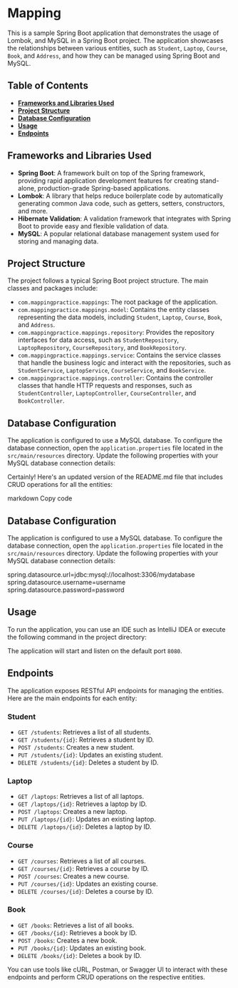 # Mapping

This is a sample Spring Boot application that demonstrates the usage of Lombok, and MySQL in a Spring Boot project. The application showcases the relationships between various entities, such as `Student`, `Laptop`, `Course`, `Book`, and `Address`, and how they can be managed using Spring Boot and MySQL.

## Table of Contents

- **[Frameworks and Libraries Used](#frameworks-and-libraries-used)**
- **[Project Structure](#project-structure)**
- **[Database Configuration](#database-configuration)**
- **[Usage](#usage)**
- **[Endpoints](#endpoints)**

## Frameworks and Libraries Used

- **Spring Boot**: A framework built on top of the Spring framework, providing rapid application development features for creating stand-alone, production-grade Spring-based applications.
- **Lombok**: A library that helps reduce boilerplate code by automatically generating common Java code, such as getters, setters, constructors, and more.
- **Hibernate Validation**: A validation framework that integrates with Spring Boot to provide easy and flexible validation of data.
- **MySQL**: A popular relational database management system used for storing and managing data.

## Project Structure

The project follows a typical Spring Boot project structure. The main classes and packages include:

- `com.mappingpractice.mappings`: The root package of the application.
- `com.mappingpractice.mappings.model`: Contains the entity classes representing the data models, including `Student`, `Laptop`, `Course`, `Book`, and `Address`.
- `com.mappingpractice.mappings.repository`: Provides the repository interfaces for data access, such as `StudentRepository`, `LaptopRepository`, `CourseRepository`, and `BookRepository`.
- `com.mappingpractice.mappings.service`: Contains the service classes that handle the business logic and interact with the repositories, such as `StudentService`, `LaptopService`, `CourseService`, and `BookService`.
- `com.mappingpractice.mappings.controller`: Contains the controller classes that handle HTTP requests and responses, such as `StudentController`, `LaptopController`, `CourseController`, and `BookController`.

## Database Configuration

The application is configured to use a MySQL database. To configure the database connection, open the `application.properties` file located in the `src/main/resources` directory. Update the following properties with your MySQL database connection details:

Certainly! Here's an updated version of the README.md file that includes CRUD operations for all the entities:

markdown
Copy code


## Database Configuration

The application is configured to use a MySQL database. To configure the database connection, open the `application.properties` file located in the `src/main/resources` directory. Update the following properties with your MySQL database connection details:

spring.datasource.url=jdbc:mysql://localhost:3306/mydatabase
spring.datasource.username=username
spring.datasource.password=password


## Usage

To run the application, you can use an IDE such as IntelliJ IDEA or execute the following command in the project directory:


The application will start and listen on the default port `8080`.

## Endpoints

The application exposes RESTful API endpoints for managing the entities. Here are the main endpoints for each entity:

### Student

- `GET /students`: Retrieves a list of all students.
- `GET /students/{id}`: Retrieves a student by ID.
- `POST /students`: Creates a new student.
- `PUT /students/{id}`: Updates an existing student.
- `DELETE /students/{id}`: Deletes a student by ID.

### Laptop

- `GET /laptops`: Retrieves a list of all laptops.
- `GET /laptops/{id}`: Retrieves a laptop by ID.
- `POST /laptops`: Creates a new laptop.
- `PUT /laptops/{id}`: Updates an existing laptop.
- `DELETE /laptops/{id}`: Deletes a laptop by ID.

### Course

- `GET /courses`: Retrieves a list of all courses.
- `GET /courses/{id}`: Retrieves a course by ID.
- `POST /courses`: Creates a new course.
- `PUT /courses/{id}`: Updates an existing course.
- `DELETE /courses/{id}`: Deletes a course by ID.

### Book

- `GET /books`: Retrieves a list of all books.
- `GET /books/{id}`: Retrieves a book by ID.
- `POST /books`: Creates a new book.
- `PUT /books/{id}`: Updates an existing book.
- `DELETE /books/{id}`: Deletes a book by ID.

You can use tools like cURL, Postman, or Swagger UI to interact with these endpoints and perform CRUD operations on the respective entities.

